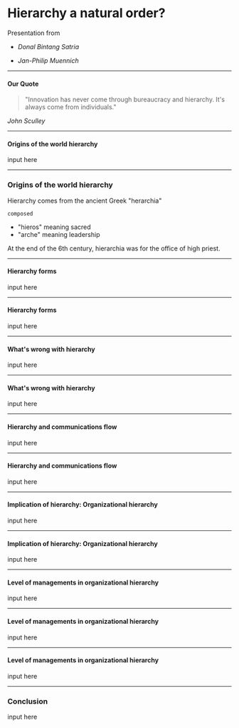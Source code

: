 # Hierarchy a natural order?

Presentation from

- _Donal Bintang Satria_

- _Jan-Philip Muennich_

---

#### Our Quote

> "Innovation has never come through bureaucracy and hierarchy. It's always come from individuals."

_John Sculley_

---

#### Origins of the world hierarchy

input here

---

### Origins of the world hierarchy

Hierarchy comes from the ancient Greek "herarchia"

`composed`

- "hieros" meaning sacred
- "arche" meaning leadership

At the end of the 6th century, hierarchia was for the office of high priest.

---

#### Hierarchy forms

input here

---

#### Hierarchy forms

input here

---

#### What's wrong with hierarchy

input here

---

#### What's wrong with hierarchy

input here

---

#### Hierarchy and communications flow

input here

---

#### Hierarchy and communications flow

input here

---

#### Implication of hierarchy: Organizational hierarchy

input here

---

#### Implication of hierarchy: Organizational hierarchy

input here

---

#### Level of managements in organizational hierarchy

input here

---

#### Level of managements in organizational hierarchy

input here

---

#### Level of managements in organizational hierarchy

input here

---

### Conclusion

input here
